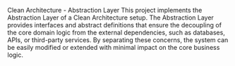 Clean Architecture - Abstraction Layer
This project implements the Abstraction Layer of a Clean Architecture setup. The Abstraction Layer provides interfaces and abstract definitions that ensure the decoupling of the core domain logic from the external dependencies, such as databases, APIs, or third-party services. By separating these concerns, the system can be easily modified or extended with minimal impact on the core business logic.